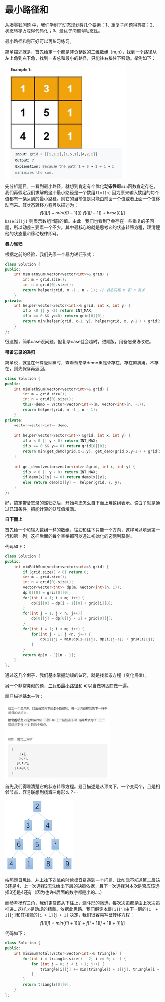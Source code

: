 # 最小路径和

从[凑零钱问题](./凑零钱问题.md) 中，我们学到了动态规划得几个要素：1、重复子问题得剪枝；2、状态转移方程得代码化；3、最优子问题得动态性。

最小路径和则正好可以再练习练习。

简单描述就是，首先给定一个都是非负整数的二维数组（m,n），找到一个路径从左上角到右下角，找到一条总和最小的路径，只能往右和往下移动。举例如下：

<img src="../pics/DynamicPlanning/MinimumPath/1.jpg" style="zoom: 70%;" align=center />

先分析题目，一看到最小路径，就想到肯定有个优化**动态性**即`min`函数肯定存在，我们再假定我们求解的这个最小路径是一个数组`f[m][n]`  因为原来输入数组的每个值都有一条达到的最小路径。则它的当前值是只能由前面一个值或者上面一个值移动而来。其状态转移方程可以描述为：
$$
f[i][j] = min(f[i-1][j], f[i][j-1]) + base[i][j]
$$
`base[i][j] `则表示数组当前的值。由此，我们也看到了会存在一些重复的子问题，所以动规三要素一个不少。其中最核心的就是思考它的状态转移方程，理清楚他的状态量和移动规律即可。

**暴力递归**

根据之前的经验，我们先写一个暴力递归形式：

```cpp
class Solution {
public:
    int minPathSum(vector<vector<int>>& grid) {
        int m = grid.size();
        int n = grid[0].size();
        return helper(grid, m -1 , n - 1); // 状态只和 m 和 n 有关
    }
private:
    int helper(vector<vector<int>>& grid, int x, int y) {
        if(x <0 || y <0) return INT_MAX;
        if(x == 0 && y==0) return grid[0][0];
        return min(helper(grid, x-1, y), helper(grid, x, y-1)) + grid[x][y];
    }
};
```

很遗憾，简单case没问题，但复杂case就会超时，进阶版，用备忘录法改进。

**带备忘录的递归**

简单说，就是在计算返回值时，查看备忘录demo里是否存在，存在直接用，不存在，则先保存再返回。

```cpp
class Solution {
public:
    int minPathSum(vector<vector<int>>& grid) {
        int m = grid.size();
        int n = grid[0].size();
        this->demo = vector<vector<int>>(m, vector<int>(n, -1));
        return helper(grid, m -1 , n - 1);
    }
private:
    vector<vector<int>> demo;
    
    int helper(vector<vector<int>> &grid, int x, int y) {
        if(x < 0 || y < 0) return INT_MAX;
        if(x == 0 && y== 0) return grid[0][0];
        return min(get_demo(grid,x-1,y), get_demo(grid,x,y-1)) + grid[x][y];
    }
    
    int get_demo(vector<vector<int>> &grid, int x, int y) {
        if(x < 0 || y < 0) return INT_MAX;
        if(demo[x][y] >= 0) return demo[x][y];
        else return demo[x][y] =  helper(grid, x, y);
    }
};
```

好，搞定带备忘录的递归之后，开始考虑怎么自下而上用数组表示。说白了就是通过已知条件，把能计算的矩阵值填满。

**自下而上**

首先给一个和输入数组一样的数组，往左和往下只能一个方向，这样可以填满第一行和第一列，这样后面的每个空格都可以通过初始化的这两列获得。

代码如下：

```cpp
class Solution {
public:
    int minPathSum(vector<vector<int>>& grid) {
        if (grid.size() < 0) return 0;
        int m = grid.size(); 
        int n = grid[0].size();
        vector<vector<int>> dp(m, vector<int>(n, 1)); 
        dp[0][0] = grid[0][0];
        for(int i = 1; i < m; i++) {
            dp[i][0] = dp[i - 1][0] + grid[i][0];
        }
        for(int j = 1; j < n; j++){
            dp[0][j] = dp[0][j - 1] + grid[0][j];
        }
        for(int i = 1; i < m; i++) {
            for(int j = 1; j <n; j++) {
                dp[i][j] = min(dp[i-1][j], dp[i][j-1]) + grid[i][j];
            }
        }  
        return dp[m - 1][n - 1];
    }
};
```

通过这几个例子，我们基本掌握动规的诀窍，就是找状态方程（变化规律）。

另一个非常类似的题，[三角形最小路径和](https://leetcode.com/problems/triangle/) 可以当做巩固在做一遍。

题目描述基本一致：

<img src="../pics/DynamicPlanning/MinimumPath/2.jpg" style="zoom: 60%;" align=center />

首先我们得理清楚它的状态转移方程。题目描述是从顶向下，一个变两个，且是相邻节点，容易联想到杨辉三角形么？···

<img src="../pics/DynamicPlanning/MinimumPath/3.jpg" style="zoom: 40%;" align=center />

按照题目思路，从上往下选值的时候很容易遇到一个问题，比如我不知道第二层该3还是4，上一次选择2无法给出下层的决策依据，且下一次选择对本次是否应该选择3还是4还有（因为也许4后面的数字都是小的....）

而参考杨辉三角，我们更应该从下往上，漏斗形的筛选，每次决策都是由上次决策推进...这样才是动规的精髓。依据此思路，我们假定本层`[i][j]`由下一层的`[i  + 1][j]`和其相邻的`[i + 1][j + 1]` 决定，我们很容易写出转移方程：
$$
f[i][j] = min(f[i+1][j] + f[i+1][j+1]) + [i][j]
$$


代码如下：

```cpp
class Solution {
public:
    int minimumTotal(vector<vector<int>>& triangle) {
        for(int i = triangle.size() - 2; i >= 0; i--) {
            for (int j = 0; j < i + 1; j++) {
                triangle[i][j] += min(triangle[i + 1][j], triangle[i + 1][j+1]);
            }
        }
        return triangle[0][0];
    }
};
```



